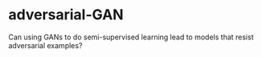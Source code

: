 # adversarial-GAN

Can using GANs to do semi-supervised learning lead to models that resist adversarial examples? 